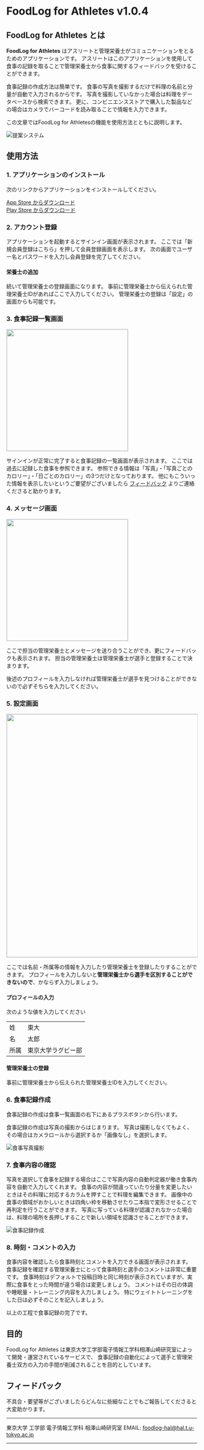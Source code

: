 # FoodLog for Athletes v1.0.4

## FoodLog for Athletes とは

**FoodLog for Athletes** はアスリートと管理栄養士がコミュニケーションをとるためのアプリケーションです。
アスリートはこのアプリケーションを使用して食事の記録を取ることで管理栄養士から食事に関するフィードバックを受けることができます。

食事記録の作成方法は簡単です。
食事の写真を撮影するだけで料理の名前と分量が自動で入力されるからです。
写真を撮影していなかった場合は料理をデータベースから検索できます。
更に、コンビニエンスストアで購入した製品などの場合はカメラでバーコードを読み取ることで情報を入力できます。

この文章ではFoodLog for Athletesの機能を使用方法とともに説明します。

![提案システム](./img/proposed-system.png)

## 使用方法

### 1. アプリケーションのインストール

次のリンクからアプリケーションをインストールしてください。

[App Store からダウンロード](https://itunes.apple.com/jp/app/food-consul-app/id1445567985?mt=8)  
[Play Store からダウンロード](https://play.google.com/store/apps/details?id=me.foologathl.app)

### 2. アカウント登録

アプリケーションを起動するとサインイン画面が表示されます。
ここでは「新規会員登録はこちら」を押して会員登録画面を表示します。
次の画面でユーザー名とパスワードを入力し会員登録を完了してください。


#### 栄養士の追加

続いて管理栄養士の登録画面になります。
事前に管理栄養士から伝えられた管理栄養士IDがあればここで入力してください。
管理栄養士の登録は「設定」の画面からも可能です。

### 3. 食事記録一覧画面

<img src="./img/food-index.png" width="320" style="border: 1px solid lightgrey"/>

サインインが正常に完了すると食事記録の一覧画面が表示されます。
ここでは過去に記録した食事を参照できます。
参照できる情報は「写真」・「写真ごとのカロリー」・「日ごとのカロリー」の3つだけとなっております。
他にもこういった情報を表示したいというご要望がございましたら
[フィードバック](https://goo.gl/forms/uBq5KjVD0dvpHe0H2)
よりご連絡くださると助かります。

### 4. メッセージ画面

<img src="./img/message.png" width="320" style="border: 1px solid lightgrey"/>

ここで担当の管理栄養士とメッセージを送り合うことができ、更にフィードバックも表示されます。
担当の管理栄養士は管理栄養士が選手と登録することで決まります。

後述のプロフィールを入力しなければ管理栄養士が選手を見つけることができないので必ずそちらを入力してください。

### 5. 設定画面

<img src="./img/profile.png" width="640" style="border: 1px solid lightgrey"/>

ここでは名前・所属等の情報を入力したり管理栄養士を登録したりすることができます。
プロフィールを入力しないと**管理栄養士から選手を区別することができないので**、かならず入力しましょう。

#### プロフィールの入力

次のような値を入力してください

|      |                    |
| ---- | ------------------ |
| 姓   | 東大               |
| 名   | 太郎               |
| 所属 | 東京大学ラグビー部 |

#### 管理栄養士の登録

事前に管理栄養士から伝えられた管理栄養士IDを入力してください。

### 6. 食事記録作成

食事記録の作成は食事一覧画面の右下にあるプラスボタンから行います。

食事記録の作成は写真の撮影からはじまります。
写真は撮影しなくてもよく、その場合はカメラロールから選択するか「画像なし」を選択します。

![食事写真撮影](img/camera.png)

### 7. 食事内容の確認

写真を選択して食事を記録する場合はここで写真内容の自動判定器が働き食事内容を自動で入力してくれます。
食事の内容が間違っていたり分量を変更したいときはその料理に対応するカラムを押すことで料理を編集できます。
画像中の食事の領域がおかしいときは四角い枠を移動させたり二本指で変形させることで再判定を行うことができます。
写真に写っている料理が認識されなかった場合は、料理の場所を長押しすることで新しい領域を認識させることができます。

![食事記録作成](img/create-food.png)

### 8. 時刻・コメントの入力

食事内容を確認したら食事時刻とコメントを入力できる画面が表示されます。
食事記録を確認する管理栄養士にとって食事時刻と選手のコメントは非常に重要です。
食事時刻はデフォルトで投稿日時と同じ時刻が表示されていますが、実際に食事をとった時間が違う場合は変更しましょう。
コメントはその日の体調や睡眠量・トレーニング内容を入力しましょう。
特にウェイトトレーニングをした日は必ずそのことを記入しましょう。

以上の工程で食事記録の完了です。

## 目的

FoodLog for Athletes は東京大学工学部電子情報工学科相澤山崎研究室によって開発・運営されているサービスで、
食事記録の自動化によって選手と管理栄養士双方の入力の手間が削減されることを目的としています。

## フィードバック

不具合・要望等がございましたらどんなに些細なことでもご報告してくださると大変助かります。

----------------------------------------------

東京大学 工学部 電子情報工学科 相澤山崎研究室
EMAIL: foodlog-hal@hal.t.u-tokyo.ac.jp

----------------------------------------------

